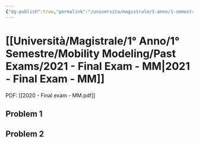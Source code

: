 ```yaml
---
{"dg-publish":true,"permalink":"/universita/magistrale/1-anno/1-semestre/mobility-modeling/past-exams/2020-final-exam-mm-1/","tags":["UNI"]}
---
```



# [[Università/Magistrale/1° Anno/1° Semestre/Mobility Modeling/Past Exams/2021 - Final Exam - MM\|2021 - Final Exam - MM]]

PDF: [[2020 - Final exam - MM.pdf]]


## Problem 1



## Problem 2

